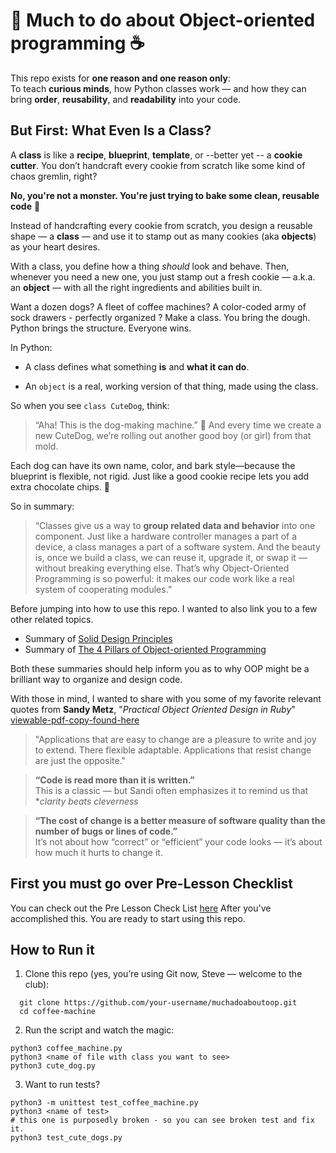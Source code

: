 
# 🐶 Much to do about Object-oriented programming ☕️
This repo exists for **one reason and one reason only**:  
To teach **curious minds**, how Python classes work — and how they can bring **order**, **reusability**, and **readability** into your code.

## But First: What Even Is a Class?
A **class** is like a **recipe**, **blueprint**, **template**, or --better yet -- a **cookie cutter**. 
You don’t handcraft every cookie from scratch like some kind of chaos gremlin, right?

**No, you're not a monster. You're just trying to bake some clean, reusable code** 🍪

Instead of handcrafting every cookie from scratch, you design a reusable shape — a **class** —
and use it to stamp out as many cookies (aka **objects**) as your heart desires.

With a class, you define how a thing *should* look and behave.
Then, whenever you need a new one, you just stamp out a fresh cookie — a.k.a. an **object** — with all the right ingredients and abilities built in.

Want a dozen dogs? A fleet of coffee machines? A color-coded army of sock drawers - perfectly organized ?
Make a class. You bring the dough. Python brings the structure. Everyone wins.

In Python:
- A class defines what something **is** and **what it can do**.

- An `object` is a real, working version of that thing, made using the class.

So when you see `class CuteDog`, think:

> “Aha! This is the dog-making machine.” 🐶
> And every time we create a new CuteDog, we’re rolling out another good boy (or girl) from that mold.

Each dog can have its own name, color, and bark style—because the blueprint is flexible, 
not rigid. Just like a good cookie recipe lets you add extra chocolate chips. 🍫

So in summary:

> “Classes give us a way to **group related data and behavior** into one component. Just like a hardware controller manages a part of a device, a class manages a part of a software system. And the beauty is, once we build a class, we can reuse it, upgrade it, or swap it — without breaking everything else. That’s why Object-Oriented Programming is so powerful: it makes our code work like a real system of cooperating modules.”

Before jumping into how to use this repo. I wanted to also link you to a few other related topics.
- Summary of [Solid Design Principles](solid_design_principles.md)
- Summary of [The 4 Pillars of Object-oriented Programming](the_4_pillars_object_oriented_programming_oop.md)

Both these summaries should help inform you as to why OOP might be a brilliant way to organize and design code. 

With those in mind, I wanted to share with you some of my favorite relevant quotes from **Sandy Metz**, "*Practical Object Oriented Design in Ruby*"
[viewable-pdf-copy-found-here](https://github.com/martinmurciego/good-books/blob/master/Practical%20Object-Oriented%20Design%20in%20Ruby.pdf)

> "Applications that are easy to change are a pleasure to write and joy to extend. There flexible adaptable. Applications that resist change are just the opposite."

> **“Code is read more than it is written.”**  
> This is a classic — but Sandi often emphasizes it to remind us that **clarity beats cleverness*

> **“The cost of change is a better measure of software quality than the number of bugs or lines of code.”**  
It’s not about how “correct” or “efficient” your code looks — it’s about how much it hurts to change it.


## First you must go over Pre-Lesson Checklist
You can check out the Pre Lesson Check List [here](pre_lesson_check_list.md)
After you've accomplished this. You are ready to start using this repo.


## How to Run it
1.  Clone this repo (yes, you’re using Git now, Steve — welcome to the club):
```
  git clone https://github.com/your-username/muchadoaboutoop.git
  cd coffee-machine
```

2. Run the script and watch the magic:
```
python3 coffee_machine.py
python3 <name of file with class you want to see>
python3 cute_dog.py
```
3. Want to run tests?

```
python3 -m unittest test_coffee_machine.py
python3 <name of test>
# this one is purposedly broken - so you can see broken test and fix it.
python3 test_cute_dogs.py
```